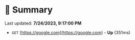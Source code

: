 # 📖 Summary
Last updated: **7/24/2023, 9:17:00 PM**

- `GET` [https://google.com](https://google.com) - **Up** (351ms)
